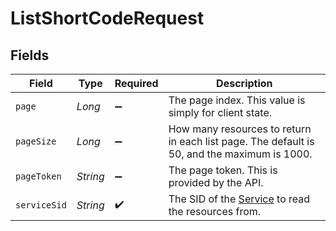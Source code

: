 # ListShortCodeRequest


## Fields

| Field                                                                                                        | Type                                                                                                         | Required                                                                                                     | Description                                                                                                  |
| ------------------------------------------------------------------------------------------------------------ | ------------------------------------------------------------------------------------------------------------ | ------------------------------------------------------------------------------------------------------------ | ------------------------------------------------------------------------------------------------------------ |
| `page`                                                                                                       | *Long*                                                                                                       | :heavy_minus_sign:                                                                                           | The page index. This value is simply for client state.                                                       |
| `pageSize`                                                                                                   | *Long*                                                                                                       | :heavy_minus_sign:                                                                                           | How many resources to return in each list page. The default is 50, and the maximum is 1000.                  |
| `pageToken`                                                                                                  | *String*                                                                                                     | :heavy_minus_sign:                                                                                           | The page token. This is provided by the API.                                                                 |
| `serviceSid`                                                                                                 | *String*                                                                                                     | :heavy_check_mark:                                                                                           | The SID of the [Service](https://www.twilio.com/docs/chat/rest/service-resource) to read the resources from. |